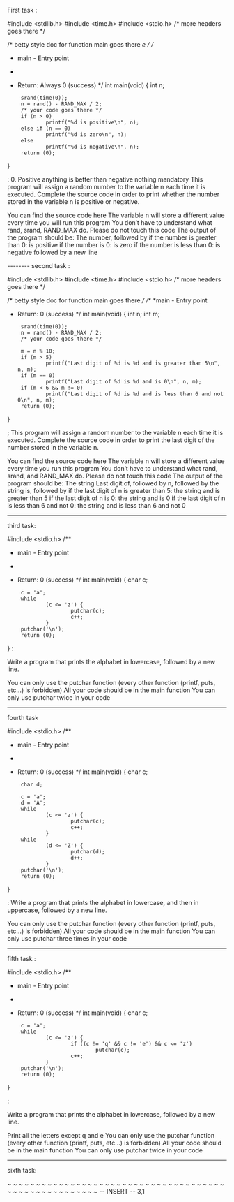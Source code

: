First task :

#include <stdlib.h>
#include <time.h>
#include <stdio.h>
/* more headers goes there */

/* betty style doc for function main goes there *e */
/**
 * main - Entry point
 *
 * Return: Always 0 (success)
 */
int main(void)
{
        int n;

        srand(time(0));
        n = rand() - RAND_MAX / 2;
        /* your code goes there */
        if (n > 0)
                printf("%d is positive\n", n);
        else if (n == 0)
                printf("%d is zero\n", n);
        else
                printf("%d is negative\n", n);
        return (0);
}
 
: 0. Positive anything is better than negative nothing
mandatory
This program will assign a random number to the variable n each time it is executed. Complete the source code in order to print whether the number stored in the variable n is positive or negative.

You can find the source code here
The variable n will store a different value every time you will run this program
You don’t have to understand what rand, srand, RAND_MAX do. Please do not touch this code
The output of the program should be:
The number, followed by
if the number is greater than 0: is positive
if the number is 0: is zero
if the number is less than 0: is negative
followed by a new line

-------- second task : 

#include <stdlib.h>
#include <time.h>
#include <stdio.h>
/* more headers goes there */

/* betty style doc for function main goes there */
/**
 *main - Entry point
 * Return: 0 (success)
 */
int main(void)
{
        int n;
        int m;


        srand(time(0));
        n = rand() - RAND_MAX / 2;
        /* your code goes there */

        m = n % 10;
        if (m > 5)
                printf("Last digit of %d is %d and is greater than 5\n", n, m);
        if (m == 0)
                printf("Last digit of %d is %d and is 0\n", n, m);
        if (m < 6 && m != 0)
                printf("Last digit of %d is %d and is less than 6 and not 0\n", n, m);
        return (0);
}

;
This program will assign a random number to the variable n each time it is executed. Complete the source code in order to print the last digit of the number stored in the variable n.

You can find the source code here
The variable n will store a different value every time you run this program
You don’t have to understand what rand, srand, and RAND_MAX do. Please do not touch this code
The output of the program should be:
The string Last digit of, followed by
n, followed by
the string is, followed by
if the last digit of n is greater than 5: the string and is greater than 5
if the last digit of n is 0: the string and is 0
if the last digit of n is less than 6 and not 0: the string and is less than 6 and not 0

------------------ 
third task: 

#include <stdio.h>
/**
 * main - Entry point
 *
 * Return: 0 (success)
 */
int main(void)
{
        char c;

        c = 'a';
        while
                (c <= 'z') {
                        putchar(c);
                        c++;
                }
        putchar('\n');
        return (0);
}
:

Write a program that prints the alphabet in lowercase, followed by a new line.

You can only use the putchar function (every other function (printf, puts, etc…) is forbidden)
All your code should be in the main function
You can only use putchar twice in your code

----------------------
fourth task 

#include <stdio.h>
/**
 * main - Entry point
 *
 * Return: 0 (success)
 */
int main(void)
{
        char c;

        char d;

        c = 'a';
        d = 'A';
        while
                (c <= 'z') {
                        putchar(c);
                        c++;
                }
        while
                (d <= 'Z') {
                        putchar(d);
                        d++;
                }
        putchar('\n');
        return (0);
}

:
Write a program that prints the alphabet in lowercase, and then in uppercase, followed by a new line.

You can only use the putchar function (every other function (printf, puts, etc…) is forbidden)
All your code should be in the main function
You can only use putchar three times in your code

--------------------------------
fifth task :

#include <stdio.h>
/**
 * main - Entry point
 *
 * Return: 0 (success)
 */
int main(void)
{
        char c;

        c = 'a';
        while
                (c <= 'z') {
                        if ((c != 'q' && c != 'e') && c <= 'z')
                                putchar(c);
                        c++;
                }
        putchar('\n');
        return (0);
}

:

Write a program that prints the alphabet in lowercase, followed by a new line.

Print all the letters except q and e
You can only use the putchar function (every other function (printf, puts, etc…) is forbidden)
All your code should be in the main function
You can only use putchar twice in your code

--------------------------
sixth task: 


~
~
~
~
~
~
~
~
~
~
~
~
~
~
~
~
~
~
~
~
~
~
~
~
~
~
~
~
~
~
~
~
~
~
~
~
~
~
~
~
~
~
~
~
~
~
~
~
~
~
~
~
~
~
-- INSERT --                                                                                                                                                                                                   3,1   
